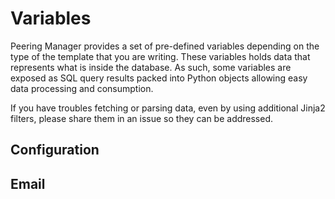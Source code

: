 # Variables

Peering Manager provides a set of pre-defined variables depending on the type
of the template that you are writing. These variables holds data that
represents what is inside the database. As such, some variables are exposed as
SQL query results packed into Python objects allowing easy data processing and
consumption.

If you have troubles fetching or parsing data, even by using additional Jinja2
filters, please share them in an issue so they can be addressed.

## Configuration

## Email
